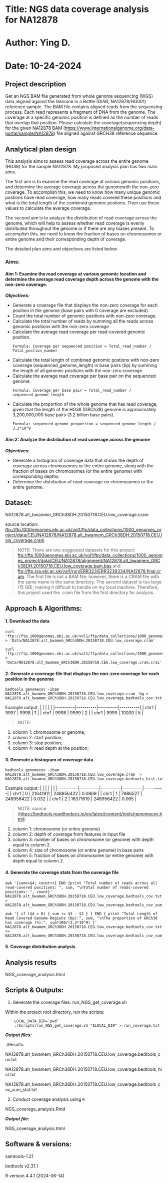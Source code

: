 # Title: NGS data coverage analysis for NA12878
# Author: Ying D.
# Date: 10-24-2024

## Project description 

Get an NGS BAM file generated from whole genome sequencing (WGS) data aligned against the Genome in a Bottle (GIAB, NA12878/HG001) reference sample. The BAM file contains aligned reads from the sequencing process. Each read represents a fragment of DNA from the genome. The coverage at a specific genomic position is defined as the number of reads that overlap that position.
Please calculate the coverage(sequencing depth) for the given NA12878 BAM (https://www.internationalgenome.org/data-portal/sample/NA12878) file aligned against GRCH38 reference sequence. 

## Analytical plan design

This analysis aims to assess read coverage across the entire genome (HG38) for the sample NA12878. My proposed analysis plan has two main aims.

The first aim is to examine the read coverage at various genomic positions, and determine the average coverage across the genomewith the non-zero coverage. To accomplish this, we need to know how many unique genomic postions have read coverage, how many reads covered these positions and what is the total length of the combined genomic postions. Then use these values to calculate the average coverage. 

The second aim is to analyze the distribution of read coverage across the genome, which will help to assess whether read coverage is evenly distributed throughout the genome or if there are any biases present. To accomplish this, we need to know the fraction of bases on chromosomes or entire genome and their corresponding depth of coverage.

The detailed plan aims and objectives are listed below.

### Aims: 
#### Aim 1: Examine the read coverage at various genomic location and determine the average read coverage depth across the genome with the non-zero coverage.
***Objectives:*** 
* Generate a coverage file that displays the non-zero coverage for each position in the genome (base pairs with 0 coverage are excluded).
* Count the total number of genomic positions with non-zero coverage.
* Calculate the total number of reads by summing all the reads across genomic positions with the non-zero coverage.
* Calculate the average read coverage per read-covered genomic position.
   ```
   Formula: Coverage per sequenced position = Total_read_number / Total_postion_number
   ```
* Calculate the total length of combined genomic postions with non-zero coverage (sequenced_genome_length) in base pairs (bp) by summing the length of all genomic positions with the non-zero coverage.
* Calculate the average read coverage per base pair on the sequenced genome.
   ```
   Formula: Coverage per base pair = Total_read_number / sequenced_genome_length
   ```
* Calculate the proportion of the whole genome that has read coverage, given that the length of the HG38 (GRCh38) genome is approximately 3,200,000,000 base pairs (3.2 billion base pairs).
    ```
    Formula: sequenced_genome_proportion = sequenced_genome_length / 3.2*10^9​
    ```
#### Aim 2: Analyze the distribution of read coverage across the genome
***Objectives:***
* Generate a histogram of coverage data that shows the depth of coverage across chromosomes or the entire genome, along with the fraction of bases on chromosomes (or the entire genome) with corresponding depths.
* Determine the distribution of read coverage on chromosomes or the entire genome.

## Dataset: 
NA12878.alt_bwamem_GRCh38DH.20150718.CEU.low_coverage.cram

source location: ftp://ftp.1000genomes.ebi.ac.uk/vol1/ftp/data_collections/1000_genomes_project/data/CEU/NA12878/NA12878.alt_bwamem_GRCh38DH.20150718.CEU.low_coverage.cram
> NOTE: 
> There are two suggested datasets for this project: ftp://ftp.1000genomes.ebi.ac.uk/vol1/ftp/data_collections/1000_genomes_project/data/CEU/NA12878/alignment/NA12878.alt_bwamem_GRCh38DH.20150718.CEU.low_coverage.bam.bas and ftp://ftp.sra.ebi.ac.uk/vol1/run/ERR323/ERR3239334/NA12878.final.cram. 
The first file is not a BAM file; however, there is a CRAM file with the same name in the same directory.  The second dataset is too large (15 GB), making it difficult to handle on my local machine. Therefore, this project used the .cram file from the first directory for analysis.

## Approach & Algorithms: 
#### 1. Download the data

```
curl 'ftp://ftp.1000genomes.ebi.ac.uk/vol1/ftp/data_collections/1000_genomes_project/data/CEU/NA12878/alignment/NA12878.alt_bwamem_GRCh38DH.20150718.CEU.low_coverage.cram' > 'Data/NA12878.alt_bwamem_GRCh38DH.20150718.CEU.low_coverage.cram'

curl 'ftp://ftp.1000genomes.ebi.ac.uk/vol1/ftp/data_collections/1000_genomes_project/data/CEU/NA12878/alignment/NA12878.alt_bwamem_GRCh38DH.20150718.CEU.low_coverage.cram.crai' > 'Data/NA12878.alt_bwamem_GRCh38DH.20150718.CEU.low_coverage.cram.crai'
```

#### 2. Generate a coverage file that displays the non-zero coverage for each position in the genome 

```
bedtools genomecov -ibam NA12878.alt_bwamem_GRCh38DH.20150718.CEU.low_coverage.cram -bg > NA12878.alt_bwamem_GRCh38DH.20150718.CEU.low_coverage.bedtools_cov.txt
```
Example output: 
|          |          |          |          |
|----------|----------|----------|----------|
| chr1 | 9997 | 9998  | 1 |
| chr1 | 9998 | 9999  | 2 |
| chr1 | 9999 | 10000 | 5 |
> NOTE: 
 1. column 1: chromosome or genome;
 2. column 2: start position;
 3. column 3: stop position; 
 4. column 4: read depth at the position;

#### 3. Generate a histogram of coverage data

```
bedtools genomecov -ibam NA12878.alt_bwamem_GRCh38DH.20150718.CEU.low_coverage.cram  > NA12878.alt_bwamem_GRCh38DH.20150718.CEU.low_coverage.bedtools_hist.txt
```
Example output: 
|          |          |          |          |          |
|----------|----------|----------|----------|----------|
| chr1 | 0 | 21641911  | 248956422 | 0.0869 |
| chr1 | 1 | 7986527  | 248956422 | 0.032 |
| chr1 | 2 | 16371619 | 248956422 | 0.065 |
> NOTE: source (https://bedtools.readthedocs.io/en/latest/content/tools/genomecov.html)
1. column 1: chromosome (or entire genome)
2. column 2: depth of coverage from features in input file
3. column 3: number of bases on chromosome (or genome) with depth equal to column 2.
4. column 4: size of chromosome (or entire genome) in base pairs
5. column 5: fraction of bases on chromosome (or entire genome) with depth equal to column 2.

#### 4. Generate the coverage stats from the coverage file

```
awk '{sum+=$4; count++} END {print "Total number of reads across all read-covered positions: ", sum, "\nTotal number of reads-covered positions: ", count}' NA12878.alt_bwamem_GRCh38DH.20150718.CEU.low_coverage.bedtools_cov.txt > NA12878.alt_bwamem_GRCh38DH.20150718.CEU.low_coverage.bedtools_cov_sum_stat.txt 

awk '{ if ($4 > 0) { sum += $3 - $2 } } END { print "Total Length of Read Covered Genome Regions (bp):", sum, "\nThe proportion of GRCh38 has coverage (%):", sum*100/(3.2*10^9) }' NA12878.alt_bwamem_GRCh38DH.20150718.CEU.low_coverage.bedtools_cov.txt >> NA12878.alt_bwamem_GRCh38DH.20150718.CEU.low_coverage.bedtools_cov_sum_stat.txt 
```

#### 5. Coverage distribution analysis

## Analysis results

NGS_coverage_analysis.html

## Scripts & Outputs:
1. Generate the coverage files. 
    run_NGS_get_coverage.sh

Within the project root directory, run the scripts: 
```
    LOCAL_DATA_DIR=`pwd`
    ./Scripts/run_NGS_get_coverage.sh "$LOCAL_DIR" > run_coverage.txt
```
***Output files:*** 

./Results:

 NA12878.alt_bwamem_GRCh38DH.20150718.CEU.low_coverage.bedtools_cov.txt		

 NA12878.alt_bwamem_GRCh38DH.20150718.CEU.low_coverage.bedtools_hist.txt

 NA12878.alt_bwamem_GRCh38DH.20150718.CEU.low_coverage.bedtools_cov_sum_stat.txt

2. Conduct coverage analysis using `R`

NGS_coverage_analysis.Rmd

***Output file:*** 

NGS_coverage_analysis.html

## Software & versions:

samtools-1.21

bedtools v2.31.1

R version 4.4.1 (2024-06-14)
